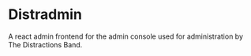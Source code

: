 # Distradmin
A react admin frontend for the admin console used for administration by The Distractions Band.
